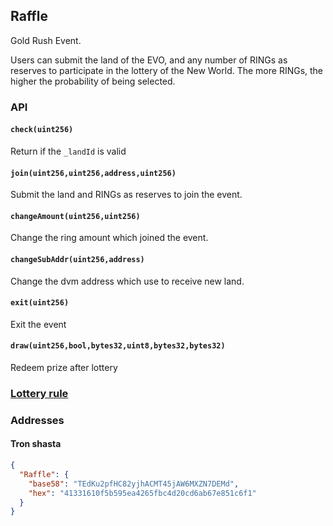## Raffle

Gold Rush Event.  

Users can submit the land of the EVO, and any number of RINGs as reserves to participate in the lottery of the New World. The more RINGs, the higher the probability of being selected. 

### API

#### `check(uint256)`
Return if the `_landId` is valid

#### `join(uint256,uint256,address,uint256)`
Submit the land and RINGs as reserves to join the event. 

#### `changeAmount(uint256,uint256)`
Change the ring amount which joined the event.

#### `changeSubAddr(uint256,address)`
Change the dvm address which use to receive new land.

#### `exit(uint256)`
Exit the event

#### `draw(uint256,bool,bytes32,uint8,bytes32,bytes32)`
Redeem prize after lottery

### [Lottery rule](./Lottery-en.md)

### Addresses

#### Tron shasta
```json
{
  "Raffle": {
  	"base58": "TEdKu2pfHC82yjhACMT45jAW6MXZN7DEMd",
	"hex": "41331610f5b595ea4265fbc4d20cd6ab67e851c6f1"
  } 
}
```
